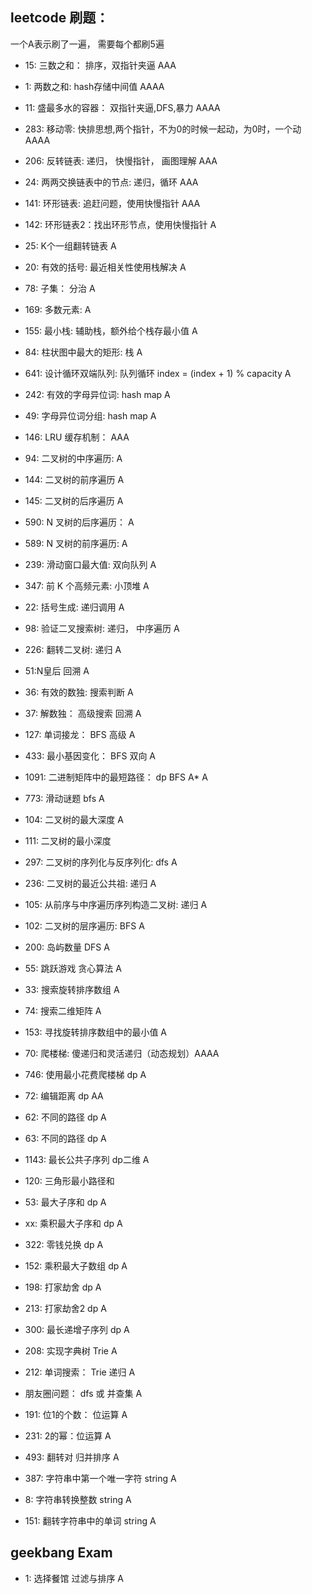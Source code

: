 ## leetcode 刷题：

一个A表示刷了一遍， 需要每个都刷5遍

* 15: 三数之和： 排序，双指针夹逼 AAA
* 1: 两数之和: hash存储中间值  AAAA
* 11: 盛最多水的容器： 双指针夹逼,DFS,暴力  AAAA
* 283: 移动零: 快排思想,两个指针，不为0的时候一起动，为0时，一个动 AAAA

* 206: 反转链表: 递归， 快慢指针， 画图理解 AAA
* 24: 两两交换链表中的节点: 递归，循环 AAA
* 141: 环形链表: 追赶问题，使用快慢指针 AAA
* 142: 环形链表2：找出环形节点，使用快慢指针 A
* 25: K个一组翻转链表 A

* 20: 有效的括号: 最近相关性使用栈解决 A
* 78: 子集： 分治 A
* 169: 多数元素: A


* 155: 最小栈: 辅助栈，额外给个栈存最小值 A
* 84: 柱状图中最大的矩形: 栈 A
* 641: 设计循环双端队列: 队列循环 index = (index + 1) % capacity A
* 242: 有效的字母异位词: hash map A
* 49: 字母异位词分组: hash map A
* 146: LRU 缓存机制： AAA
* 94: 二叉树的中序遍历: A
* 144: 二叉树的前序遍历 A
* 145: 二叉树的后序遍历 A
* 590: N 叉树的后序遍历： A
* 589: N 叉树的前序遍历: A
* 239: 滑动窗口最大值: 双向队列 A
* 347: 前 K 个高频元素: 小顶堆 A

* 22: 括号生成: 递归调用 A
* 98: 验证二叉搜索树: 递归， 中序遍历 A
* 226: 翻转二叉树: 递归 A
* 51:N皇后 回溯 A

* 36: 有效的数独: 搜索判断 A
* 37: 解数独： 高级搜索 回溯 A
* 127: 单词接龙： BFS 高级 A
* 433: 最小基因变化： BFS 双向 A
* 1091: 二进制矩阵中的最短路径： dp BFS A*  A
* 773: 滑动谜题 bfs A

* 104: 二叉树的最大深度 A
* 111: 二叉树的最小深度
* 297: 二叉树的序列化与反序列化: dfs A
* 236: 二叉树的最近公共祖: 递归 A
* 105: 从前序与中序遍历序列构造二叉树: 递归 A
* 102: 二叉树的层序遍历: BFS A
* 200: 岛屿数量 DFS A
* 55: 跳跃游戏 贪心算法 A
* 33: 搜索旋转排序数组 A
* 74: 搜索二维矩阵 A
* 153: 寻找旋转排序数组中的最小值 A

* 70: 爬楼梯: 傻递归和灵活递归（动态规划）AAAA
* 746: 使用最小花费爬楼梯 dp A
* 72: 编辑距离 dp AA
* 62: 不同的路径 dp A
* 63: 不同的路径 dp A
* 1143: 最长公共子序列 dp二维 A
* 120: 三角形最小路径和
* 53: 最大子序和 dp A
* xx: 乘积最大子序和 dp A
* 322: 零钱兑换 dp A
* 152: 乘积最大子数组 dp A
* 198: 打家劫舍 dp A
* 213: 打家劫舍2 dp A
* 300: 最长递增子序列 dp A

* 208: 实现字典树 Trie A
* 212: 单词搜索： Trie 递归  A
* 朋友圈问题： dfs 或 并查集 A

* 191: 位1的个数： 位运算 A
* 231: 2的幂：位运算 A

* 493: 翻转对 归并排序 A

* 387: 字符串中第一个唯一字符 string A
* 8: 字符串转换整数 string A
* 151: 翻转字符串中的单词 string A

## geekbang Exam
* 1: 选择餐馆 过滤与排序 A
